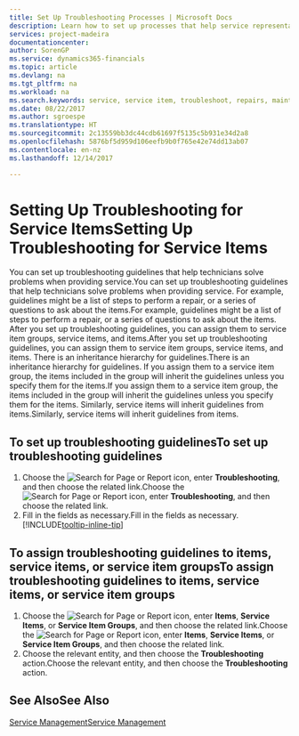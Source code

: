 ```yaml
---
title: Set Up Troubleshooting Processes | Microsoft Docs
description: Learn how to set up processes that help service representatives identify and resolve issues with service items.
services: project-madeira
documentationcenter: 
author: SorenGP
ms.service: dynamics365-financials
ms.topic: article
ms.devlang: na
ms.tgt_pltfrm: na
ms.workload: na
ms.search.keywords: service, service item, troubleshoot, repairs, maintenance
ms.date: 08/22/2017
ms.author: sgroespe
ms.translationtype: HT
ms.sourcegitcommit: 2c13559bb3dc44cdb61697f5135c5b931e34d2a8
ms.openlocfilehash: 5876bf5d959d106eefb9b0f765e42e74dd13ab07
ms.contentlocale: en-nz
ms.lasthandoff: 12/14/2017

---
```


# <a name="setting-up-troubleshooting-for-service-items"></a><span data-ttu-id="af8a4-103">Setting Up Troubleshooting for Service Items</span><span class="sxs-lookup"><span data-stu-id="af8a4-103">Setting Up Troubleshooting for Service Items</span></span>
<span data-ttu-id="af8a4-104">You can set up troubleshooting guidelines that help technicians solve problems when providing service.</span><span class="sxs-lookup"><span data-stu-id="af8a4-104">You can set up troubleshooting guidelines that help technicians solve problems when providing service.</span></span> <span data-ttu-id="af8a4-105">For example, guidelines might be a list of steps to perform a repair, or a series of questions to ask about the items.</span><span class="sxs-lookup"><span data-stu-id="af8a4-105">For example, guidelines might be a list of steps to perform a repair, or a series of questions to ask about the items.</span></span> <span data-ttu-id="af8a4-106">After you set up troubleshooting guidelines, you can assign them to service item groups, service items, and items.</span><span class="sxs-lookup"><span data-stu-id="af8a4-106">After you set up troubleshooting guidelines, you can assign them to service item groups, service items, and items.</span></span> <span data-ttu-id="af8a4-107">There is an inheritance hierarchy for guidelines.</span><span class="sxs-lookup"><span data-stu-id="af8a4-107">There is an inheritance hierarchy for guidelines.</span></span> <span data-ttu-id="af8a4-108">If you assign them to a service item group, the items included in the group will inherit the guidelines unless you specify them for the items.</span><span class="sxs-lookup"><span data-stu-id="af8a4-108">If you assign them to a service item group, the items included in the group will inherit the guidelines unless you specify them for the items.</span></span> <span data-ttu-id="af8a4-109">Similarly, service items will inherit guidelines from items.</span><span class="sxs-lookup"><span data-stu-id="af8a4-109">Similarly, service items will inherit guidelines from items.</span></span>  

## <a name="to-set-up-troubleshooting-guidelines"></a><span data-ttu-id="af8a4-110">To set up troubleshooting guidelines</span><span class="sxs-lookup"><span data-stu-id="af8a4-110">To set up troubleshooting guidelines</span></span>
1. <span data-ttu-id="af8a4-111">Choose the ![Search for Page or Report](media/ui-search/search_small.png "Search for Page or Report icon") icon, enter **Troubleshooting**, and then choose the related link.</span><span class="sxs-lookup"><span data-stu-id="af8a4-111">Choose the ![Search for Page or Report](media/ui-search/search_small.png "Search for Page or Report icon") icon, enter **Troubleshooting**, and then choose the related link.</span></span>  
2. <span data-ttu-id="af8a4-112">Fill in the fields as necessary.</span><span class="sxs-lookup"><span data-stu-id="af8a4-112">Fill in the fields as necessary.</span></span> [!INCLUDE[tooltip-inline-tip](includes/tooltip-inline-tip_md.md)]  

## <a name="to-assign-troubleshooting-guidelines-to-items-service-items-or-service-item-groups"></a><span data-ttu-id="af8a4-113">To assign troubleshooting guidelines to items, service items, or service item groups</span><span class="sxs-lookup"><span data-stu-id="af8a4-113">To assign troubleshooting guidelines to items, service items, or service item groups</span></span>
1. <span data-ttu-id="af8a4-114">Choose the ![Search for Page or Report](media/ui-search/search_small.png "Search for Page or Report icon") icon, enter **Items**, **Service Items**, or **Service Item Groups**, and then choose the related link.</span><span class="sxs-lookup"><span data-stu-id="af8a4-114">Choose the ![Search for Page or Report](media/ui-search/search_small.png "Search for Page or Report icon") icon, enter **Items**, **Service Items**, or **Service Item Groups**, and then choose the related link.</span></span>  
2. <span data-ttu-id="af8a4-115">Choose the relevant entity, and then choose the **Troubleshooting** action.</span><span class="sxs-lookup"><span data-stu-id="af8a4-115">Choose the relevant entity, and then choose the **Troubleshooting** action.</span></span>  

## <a name="see-also"></a><span data-ttu-id="af8a4-116">See Also</span><span class="sxs-lookup"><span data-stu-id="af8a4-116">See Also</span></span>
[<span data-ttu-id="af8a4-117">Service Management</span><span class="sxs-lookup"><span data-stu-id="af8a4-117">Service Management</span></span>](service-service.md)
